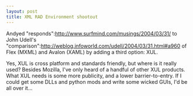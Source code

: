 ```yaml
--- 
layout: post
title: XML RAD Environment shootout
---
```

Andyed "responds":http://www.surfmind.com/musings/2004/03/31/ to John Udell's "comparison":http://weblog.infoworld.com/udell/2004/03/31.html#a960 of Flex (MXML) and Avalon (XAML) by adding a third option: XUL.

Yes, XUL is cross platform and standards friendly, but where is it really used?  Besides Mozilla, I've only heard of a handful of other XUL products.  What XUL needs is some more publicity, and a lower barrier-to-entry.  If I could get some DLLs and python mods and write some wicked GUIs, I'd be all over it...
